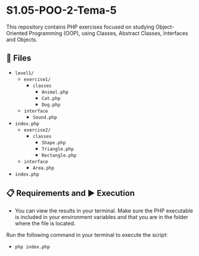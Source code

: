 # S1.05-POO-2-Tema-5

This repository contains PHP exercises focused on studying Object-Oriented Programming (OOP), using Classes, Abstract Classes, Interfaces and Objects.

## 📁 Files

- `level1/`
  - `exercise1/`
    - `classes`
      - `Animal.php`
      - `Cat.php`
      - `Dog.php`
  - `interface`
    - `Sound.php`
- `index.php`
  - `exercise2/`
    - `classes`
      - `Shape.php`
      - `Triangle.php`
      - `Rectangle.php`
  - `interface`
    - `Area.php`
- `index.php` 
  
## 📋 Requirements and ▶️ Execution

- You can view the results in your terminal. Make sure the PHP executable is included in your environment variables and that you are in the folder where the file is located.

Run the following command in your terminal to execute the script:

- `php index.php`
